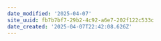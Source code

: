```yaml
---
date_modified: '2025-04-07'
site_uuid: fb7b7bf7-29b2-4c92-a6e7-202f122c533c
date_created: '2025-04-07T22:42:08.626Z'
---
```


